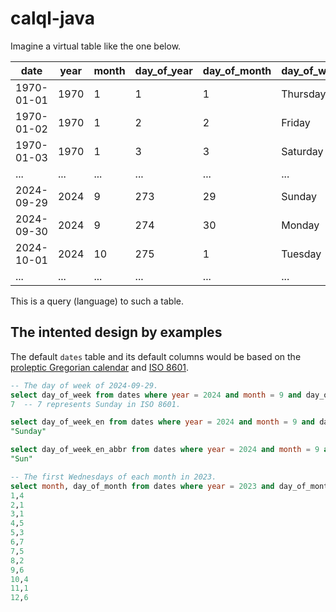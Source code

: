 calql-java
===========

Imagine a virtual table like the one below.

|         date | year | month | day_of_year | day_of_month | day_of_week | julian_day |
| ------------ | ---- | ----- | ----------- | ------------ | ----------- | ---------- |
|   1970-01-01 | 1970 |     1 |           1 |            1 |    Thursday |    2440588 |
|   1970-01-02 | 1970 |     1 |           2 |            2 |      Friday |    2440589 |
|   1970-01-03 | 1970 |     1 |           3 |            3 |    Saturday |    2440590 |
|          ... |  ... |   ... |         ... |          ... |         ... |        ... |
|   2024-09-29 | 2024 |     9 |         273 |           29 |      Sunday |    2460583 |
|   2024-09-30 | 2024 |     9 |         274 |           30 |      Monday |    2460584 |
|   2024-10-01 | 2024 |    10 |         275 |            1 |     Tuesday |    2460585 |
|          ... |  ... |   ... |         ... |          ... |         ... |        ... |

This is a query (language) to such a table.

The intented design by examples
--------------------------------

The default `dates` table and its default columns would be based on the [proleptic Gregorian calendar](https://en.wikipedia.org/wiki/Proleptic_Gregorian_calendar) and [ISO 8601](https://en.wikipedia.org/wiki/ISO_8601).

```sql
-- The day of week of 2024-09-29.
select day_of_week from dates where year = 2024 and month = 9 and day_of_month = 29;
7  -- 7 represents Sunday in ISO 8601.

select day_of_week_en from dates where year = 2024 and month = 9 and day_of_month = 29;
"Sunday"

select day_of_week_en_abbr from dates where year = 2024 and month = 9 and day_of_month = 29;
"Sun"

-- The first Wednesdays of each month in 2023.
select month, day_of_month from dates where year = 2023 and day_of_month >= 1 and day_of_month <= 7 and day_of_week = 3;
1,4
2,1
3,1
4,5
5,3
6,7
7,5
8,2
9,6
10,4
11,1
12,6
```
